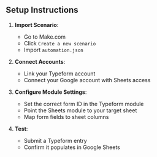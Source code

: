 ## Setup Instructions

1. **Import Scenario**:
   - Go to Make.com
   - Click `Create a new scenario`
   - Import `automation.json`

2. **Connect Accounts**:
   - Link your Typeform account
   - Connect your Google account with Sheets access

3. **Configure Module Settings**:
   - Set the correct form ID in the Typeform module
   - Point the Sheets module to your target sheet
   - Map form fields to sheet columns

4. **Test**:
   - Submit a Typeform entry
   - Confirm it populates in Google Sheets